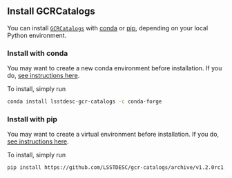 ## Install GCRCatalogs

You can install [`GCRCatalogs`](https://github.com/LSSTDESC/gcr-catalogs) with [conda](https://docs.conda.io/) or [pip](https://pip.pypa.io/), 
depending on your local Python environment.

### Install with conda

You may want to create a new conda environment before installation.
If you do, [see instructions here](https://docs.conda.io/projects/conda/en/latest/user-guide/tasks/manage-environments.html).

To install, simply run

```bash
conda install lsstdesc-gcr-catalogs -c conda-forge
```

### Install with pip

You may want to create a virtual environment before installation.
If you do, [see instructions here](https://docs.python.org/3/library/venv.html).

To install, simply run

```bash
pip install https://github.com/LSSTDESC/gcr-catalogs/archive/v1.2.0rc1.tar.gz
```
